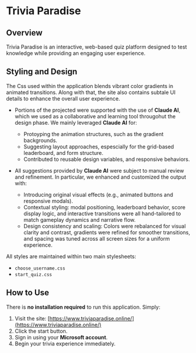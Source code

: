 # Trivia Paradise

## Overview

Trivia Paradise is an interactive, web-based quiz platform designed to test knowledge while providing an engaging user experience.

## Styling and Design 

The Css used within the application blends vibrant color gradients in animated transitions. Along with that, the site also contains subtale UI details to enhance the overall user experience.

- Portions of the projected were supported with the use of **Claude AI**, which we used as a collaborative and learning tool througohut the design phase. We mainly leveraged **Claude AI** for: 
  - Protoyping the animation structures, such as the gradient backgrounds.
  - Suggesting layout approaches, espescially for the grid-based leaderboard, and form structure.
  - Contributed to reusable design variables, and responsive behaviors.

- All suggestions provided by **Claude AI** were subject to manual review and refinement. In particular, we enhanced and customized the output with:
  - Introducing original visual effects (e.g., animated buttons and responsive modals).
  - Contextual styling: modal positioning, leaderboard behavior, score display logic, and interactive transitions were all hand-tailored to match gameplay dynamics and narrative flow.
  - Design consistency and scaling: Colors were rebalanced for visual clarity and contrast, gradients were refined for smoother transitions, and spacing was tuned across all screen sizes for a uniform experience.

All styles are maintained within two main stylesheets:
- `choose_username.css`
- `start_quiz.css`

## How to Use

There is **no installation required** to run this application. Simply:

1. Visit the site: [https://www.triviaparadise.online/](https://www.triviaparadise.online/)
2. Click the start button.
3. Sign in using your **Microsoft account**.
4. Begin your trivia experience immediately.
